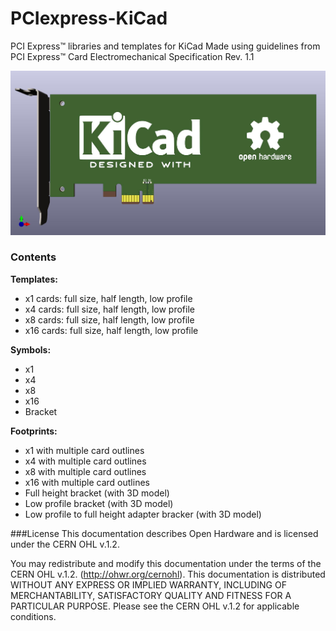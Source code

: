 # PCIexpress-KiCad
PCI Express™ libraries and templates for KiCad
Made using guidelines from PCI Express™ Card Electromechanical Specification Rev. 1.1

![](example.jpg)

### Contents
**Templates:**
* x1 cards: full size, half length, low profile
* x4 cards: full size, half length, low profile
* x8 cards: full size, half length, low profile
* x16 cards: full size, half length, low profile

**Symbols:**
* x1
* x4
* x8
* x16
* Bracket

**Footprints:**
* x1 with multiple card outlines
* x4 with multiple card outlines
* x8 with multiple card outlines
* x16 with multiple card outlines
* Full height bracket (with 3D model)
* Low profile bracket (with 3D model)
* Low profile to full height adapter bracker (with 3D model)

###License
This documentation describes Open Hardware and is licensed under the CERN OHL v.1.2.

You may redistribute and modify this documentation under the terms of the CERN OHL v.1.2. (http://ohwr.org/cernohl). This documentation is distributed WITHOUT ANY EXPRESS OR IMPLIED WARRANTY, INCLUDING OF MERCHANTABILITY, SATISFACTORY QUALITY AND FITNESS FOR A PARTICULAR PURPOSE. Please see the CERN OHL v.1.2 for applicable conditions.